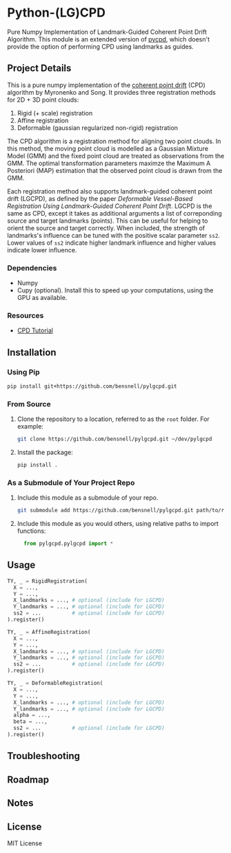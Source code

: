 # Python-(LG)CPD

Pure Numpy Implementation of Landmark-Guided Coherent Point Drift Algorithm. This module is an extended version of [pycpd](https://github.com/siavashk/pycpd), which doesn't provide the option of performing CPD using landmarks as guides.

## Project Details

This is a pure numpy implementation of the [coherent point drift](https://arxiv.org/abs/0905.2635/) (CPD) algorithm by Myronenko and Song. It provides three registration methods for 2D + 3D point clouds: 
1. Rigid (+ scale) registration
2. Affine registration
3. Deformable (gaussian regularized non-rigid) registration

The CPD algorithm is a registration method for aligning two point clouds. In this method, the moving point cloud is modelled as a Gaussian Mixture Model (GMM) and the fixed point cloud are treated as observations from the GMM. The optimal transformation parameters maximze the Maximum A Posteriori (MAP) estimation that the observed point cloud is drawn from the GMM.

Each registration method also supports landmark-guided coherent point drift (LGCPD), as defined by the paper *Deformable Vessel-Based Registration Using Landmark-Guided Coherent Point Drift*. LGCPD is the same as CPD, except it takes as additional arguments a list of correponding source and target landmarks (points). This can be useful for helping to orient the source and target correctly. When included, the strength of landmarks's influence can be tuned with the positive scalar parameter `ss2`. Lower values of `ss2` indicate higher landmark influence and higher values indicate lower influence.

### Dependencies

- Numpy
- Cupy (optional). Install this to speed up your computations, using the GPU as available.

### Resources

- [CPD Tutorial](http://siavashk.github.io/2017/05/14/coherent-point-drift/)

## Installation

### Using Pip

```bash
pip install git+https://github.com/bensnell/pylgcpd.git
```

### From Source

1. Clone the repository to a location, referred to as the `root` folder. For example:
   ```bash
   git clone https://github.com/bensnell/pylgcpd.git ~/dev/pylgcpd
   ```
2. Install the package:
   ```bash
   pip install .
   ```

### As a Submodule of Your Project Repo

1. Include this module as a submodule of your repo.
   ```bash
   git submodule add https://github.com/bensnell/pylgcpd.git path/to/repo/pylgcpd
2. Include this module as you would others, using relative paths to import functions:
   ```python
     from pylgcpd.pylgcpd import *
   ```

## Usage

```python
TY, _ = RigidRegistration(
  X = ...,
  Y = ...,
  X_landmarks = ..., # optional (include for LGCPD)
  Y_landmarks = ..., # optional (include for LGCPD)
  ss2 = ...          # optional (include for LGCPD)
).register()

TY, _ = AffineRegistration(
  X = ...,
  Y = ...,
  X_landmarks = ..., # optional (include for LGCPD)
  Y_landmarks = ..., # optional (include for LGCPD)
  ss2 = ...          # optional (include for LGCPD)
).register()

TY, _ = DeformableRegistration(
  X = ...,
  Y = ...,
  X_landmarks = ..., # optional (include for LGCPD)
  Y_landmarks = ..., # optional (include for LGCPD)
  alpha = ...,        
  beta = ...,
  ss2 = ...          # optional (include for LGCPD)
).register()
```

## Troubleshooting

## Roadmap

## Notes

## License

MIT License